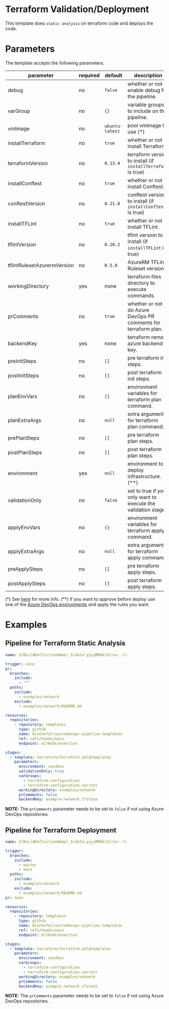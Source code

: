 # Terraform Validation/Deployment

This template does `static analysis` on terraform code and deploys the code.

# Parameters

The template accepts the following parameters.

| parameter | required | default | description |
| --------- | -------- | ------- | ----------- |
| debug | no | `false` | whether or not to enable debug for the pipeline. |
| varGroup | no | `{}` | variable groups to include on the pipeline. |
| vmImage | no | `ubuntu-latest` | pool vmImage to use (*) |
| installTerraform | no | `true` | whether or not to install Terraform. |
| terraformVersion | no | `0.13.4` | terraform version to install (if `installTerraform` is true) |
| installConftest | no | `true` | whether or not to install Conftest. |
| conftestVersion | no | `0.21.0` | conftest version to install (if `installConftest` is true) |
| installTFLint | no | `true` | whether or not to install TFLint. |
| tflintVersion | no | `0.20.2` | tflint version to install (if `installTFLint` is true) |
| tflintRulesetAzurermVersion | no | `0.5.0` | AzureRM TFLint Ruleset version. |
| workingDirectory | yes | none | terraform files directory to execute commands. |
| prComments | no | `true` | whether or not tp do Azure DevOps PR comments for terraform plan. |
| backendKey | yes | none | terraform remote azure backend key. |
| preInitSteps | no | `[]` | pre terraform init steps. |
| postInitSteps | no | `[]` | post terraform init steps. |
| planEnvVars | no | `{}` | environment variables for terraform plan command. |
| planExtraArgs | no | `null` | extra arguments for terraform plan command. |
| prePlanSteps | no | `[]` | pre terraform plan steps. |
| postPlanSteps | no | `[]` | post terraform plan steps. |
| environment | yes | `null` | environment to deploy infrastructure. (**) |
| validationOnly | no | `false` | set to true if you only want to execute the validation stage. |
| applyEnvVars | no | `{}` | environment variables for terraform apply command. |
| applyExtraArgs | no | `null` | extra arguments for terraform apply command. |
| preApplySteps | no | `[]` | pre terraform apply steps. |
| postApplySteps | no | `[]` | post terraform apply steps. |

(*) See [here](https://docs.microsoft.com/en-us/azure/devops/pipelines/yaml-schema?view=azure-devops&tabs=schema%2Cparameter-schema#pool) for more info.
(**) If you want to approve before deploy use one of the [Azure DevOps environments](https://docs.microsoft.com/en-us/azure/devops/pipelines/process/environments?view=azure-devops) and apply the rules you want.

# Examples

## Pipeline for Terraform Static Analysis

```yaml
name: $(BuildDefinitionName)_$(date:yyyyMMdd)$(rev:.r)

trigger: none
pr:
  branches:
    include:
      - '*'
  paths:
    include:
      - examples/network
    exclude:
      - examples/network/README.md

resources:
  repositories:
    - repository: templates
      type: github
      name: bcochofel/azuredevops-pipeline-templates
      ref: refs/heads/main
      endpoint: GitHubConnection

stages:
  - template: terraform/terraform.yml@templates
    parameters:
      environment: sandbox
      validationOnly: true
      varGroups:
        - terraform-configuration
        - terraform-configuration-secrets
      workingDirectory: examples/network
      prComments: false
      backendKey: example-network.tfstate
```

**NOTE:** The `prComments` parameter needs to be set to `false` if not using Azure DevOps repositories.

## Pipeline for Terraform Deployment

```yaml
name: $(BuildDefinitionName)_$(date:yyyyMMdd)$(rev:.r)

trigger:
  branches:
    include:
      - master
      - main
  paths:
    include:
      - examples/network
    exclude:
      - examples/network/README.md
pr: none

resources:
  repositories:
    - repository: templates
      type: github
      name: bcochofel/azuredevops-pipeline-templates
      ref: refs/heads/main
      endpoint: GitHubConnection

stages:
  - template: terraform/terraform.yml@templates
    parameters:
      environment: sandbox
      varGroups:
        - terraform-configuration
        - terraform-configuration-secrets
      workingDirectory: examples/network
      prComments: false
      backendKey: example-network.tfstate
```

**NOTE:** The `prComments` parameter needs to be set to `false` if not using Azure DevOps repositories.
